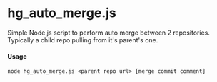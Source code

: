 # hg_auto_merge.js

Simple Node.js script to perform auto merge between 2 repositories. Typically a child repo pulling from it's parent's one.

#### Usage

    node hg_auto_merge.js <parent repo url> [merge commit comment]

